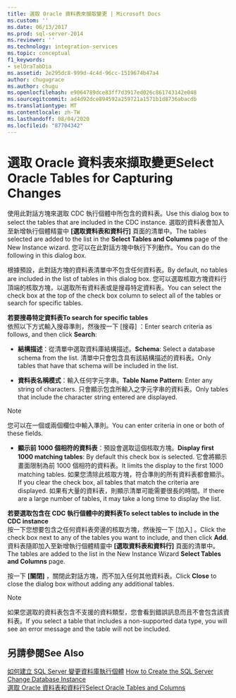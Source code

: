 ```yaml
---
title: 選取 Oracle 資料表來擷取變更 | Microsoft Docs
ms.custom: ''
ms.date: 06/13/2017
ms.prod: sql-server-2014
ms.reviewer: ''
ms.technology: integration-services
ms.topic: conceptual
f1_keywords:
- selOraTabDia
ms.assetid: 2e295dc8-999d-4c4d-96cc-1519674b47a4
author: chugugrace
ms.author: chugu
ms.openlocfilehash: e9064789dce83ff7d3917ed026c861743142e048
ms.sourcegitcommit: ad4d92dce894592a259721a1571b1d8736abacdb
ms.translationtype: MT
ms.contentlocale: zh-TW
ms.lasthandoff: 08/04/2020
ms.locfileid: "87704342"
---
```

# <a name="select-oracle-tables-for-capturing-changes"></a><span data-ttu-id="1b932-102">選取 Oracle 資料表來擷取變更</span><span class="sxs-lookup"><span data-stu-id="1b932-102">Select Oracle Tables for Capturing Changes</span></span>
  <span data-ttu-id="1b932-103">使用此對話方塊來選取 CDC 執行個體中所包含的資料表。</span><span class="sxs-lookup"><span data-stu-id="1b932-103">Use this dialog box to select the tables that are included in the CDC instance.</span></span> <span data-ttu-id="1b932-104">選取的資料表會加入至新增執行個體精靈中 **[選取資料表和資料行]** 頁面的清單中。</span><span class="sxs-lookup"><span data-stu-id="1b932-104">The tables selected are added to the list in the **Select Tables and Columns** page of the New Instance wizard.</span></span> <span data-ttu-id="1b932-105">您可以在此對話方塊中執行下列動作。</span><span class="sxs-lookup"><span data-stu-id="1b932-105">You can do the following in this dialog box.</span></span>  
  
 <span data-ttu-id="1b932-106">根據預設，此對話方塊的資料表清單中不包含任何資料表。</span><span class="sxs-lookup"><span data-stu-id="1b932-106">By default, no tables are included in the list of tables in this dialog box.</span></span> <span data-ttu-id="1b932-107">您可以選取核取方塊資料行頂端的核取方塊，以選取所有資料表或是搜尋特定資料表。</span><span class="sxs-lookup"><span data-stu-id="1b932-107">You can select the check box at the top of the check box column to select all of the tables or search for specific tables.</span></span>  
  
 <span data-ttu-id="1b932-108">**若要搜尋特定資料表**</span><span class="sxs-lookup"><span data-stu-id="1b932-108">**To search for specific tables**</span></span>  
 <span data-ttu-id="1b932-109">依照以下方式輸入搜尋準則，然後按一下 [搜尋]  ：</span><span class="sxs-lookup"><span data-stu-id="1b932-109">Enter search criteria as follows, and then click **Search**:</span></span>  
  
-   <span data-ttu-id="1b932-110">**結構描述**：從清單中選取資料庫結構描述。</span><span class="sxs-lookup"><span data-stu-id="1b932-110">**Schema**: Select a database schema from the list.</span></span> <span data-ttu-id="1b932-111">清單中只會包含具有該結構描述的資料表。</span><span class="sxs-lookup"><span data-stu-id="1b932-111">Only tables that have that schema will be included in the list.</span></span>  
  
-   <span data-ttu-id="1b932-112">**資料表名稱模式**：輸入任何字元字串。</span><span class="sxs-lookup"><span data-stu-id="1b932-112">**Table Name Pattern**: Enter any string of characters.</span></span> <span data-ttu-id="1b932-113">只會顯示包含所輸入之字元字串的資料表。</span><span class="sxs-lookup"><span data-stu-id="1b932-113">Only tables that include the character string entered are displayed.</span></span>  
  
> [!NOTE]  
>  <span data-ttu-id="1b932-114">您可以在一個或兩個欄位中輸入準則。</span><span class="sxs-lookup"><span data-stu-id="1b932-114">You can enter criteria in one or both of these fields.</span></span>  
  
-   <span data-ttu-id="1b932-115">**顯示前 1000 個相符的資料表**：預設會選取這個核取方塊。</span><span class="sxs-lookup"><span data-stu-id="1b932-115">**Display first 1000 matching tables**: By default this check box is selected.</span></span> <span data-ttu-id="1b932-116">它會將顯示畫面限制為前 1000 個相符的資料表。</span><span class="sxs-lookup"><span data-stu-id="1b932-116">It limits the display to the first 1000 matching tables.</span></span> <span data-ttu-id="1b932-117">如果您清除此核取方塊，符合準則的所有資料表都會顯示。</span><span class="sxs-lookup"><span data-stu-id="1b932-117">If you clear the check box, all tables that match the criteria are displayed.</span></span> <span data-ttu-id="1b932-118">如果有大量的資料表，則顯示清單可能需要很長的時間。</span><span class="sxs-lookup"><span data-stu-id="1b932-118">If there are a large number of tables, it may take a long time to display the list.</span></span>  
  
 <span data-ttu-id="1b932-119">**若要選取包含在 CDC 執行個體中的資料表**</span><span class="sxs-lookup"><span data-stu-id="1b932-119">**To select tables to include in the CDC instance**</span></span>  
 <span data-ttu-id="1b932-120">按一下您想要包含之任何資料表旁邊的核取方塊，然後按一下 [加入]  。</span><span class="sxs-lookup"><span data-stu-id="1b932-120">Click the check box next to any of the tables you want to include, and then click **Add**.</span></span> <span data-ttu-id="1b932-121">資料表隨即加入至新增執行個體精靈中 **[選取資料表和資料行]** 頁面的清單中。</span><span class="sxs-lookup"><span data-stu-id="1b932-121">The tables are added to the list in the New Instance Wizard **Select Tables and Columns** page.</span></span>  
  
 <span data-ttu-id="1b932-122">按一下 **[關閉]** ，關閉此對話方塊，而不加入任何其他資料表。</span><span class="sxs-lookup"><span data-stu-id="1b932-122">Click **Close** to close the dialog box without adding any additional tables.</span></span>  
  
> [!NOTE]  
>  <span data-ttu-id="1b932-123">如果您選取的資料表包含不支援的資料類型，您會看到錯誤訊息而且不會包含該資料表。</span><span class="sxs-lookup"><span data-stu-id="1b932-123">If you select a table that includes a non-supported data type, you will see an error message and the table will not be included.</span></span>  
  
## <a name="see-also"></a><span data-ttu-id="1b932-124">另請參閱</span><span class="sxs-lookup"><span data-stu-id="1b932-124">See Also</span></span>  
 <span data-ttu-id="1b932-125">[如何建立 SQL Server 變更資料庫執行個體](how-to-create-the-sql-server-change-database-instance.md) </span><span class="sxs-lookup"><span data-stu-id="1b932-125">[How to Create the SQL Server Change Database Instance](how-to-create-the-sql-server-change-database-instance.md) </span></span>  
 [<span data-ttu-id="1b932-126">選取 Oracle 資料表和資料行</span><span class="sxs-lookup"><span data-stu-id="1b932-126">Select Oracle Tables and Columns</span></span>](select-oracle-tables-and-columns.md)  
  
  
